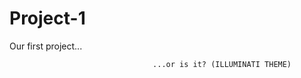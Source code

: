 # Project-1
Our first project... 





                                    ...or is it? (ILLUMINATI THEME)
